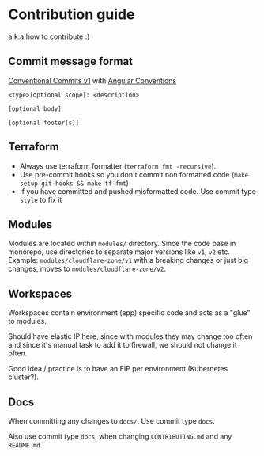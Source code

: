 # Contribution guide

a.k.a how to contribute :)

## Commit message format

[Conventional Commits v1](https://www.conventionalcommits.org/en/v1.0.0/#specification) with [Angular Conventions](https://github.com/angular/angular/blob/22b96b9/CONTRIBUTING.md#-commit-message-guidelines)


```
<type>[optional scope]: <description>

[optional body]

[optional footer(s)]
```

## Terraform

- Always use terraform formatter (`terraform fmt -recursive`).
- Use pre-commit hooks so you don't commit non formatted code (`make setup-git-hooks && make tf-fmt`)
- If you have committed and pushed misformatted code. Use commit type `style` to fix it

## Modules

Modules are located within `modules/` directory. Since the code base in monorepo, use directories to separate major versions like `v1`, `v2` etc. Example: `modules/cloudflare-zone/v1` with a breaking changes or just big changes, moves to `modules/cloudflare-zone/v2`.

## Workspaces

Workspaces contain environment (app) specific code and acts as a "glue" to modules.

Should have elastic IP here, since with modules they may change too often and since it's manual task to add it to firewall, we should not change it often.

Good idea / practice is to have an EIP per environment (Kubernetes cluster?).

## Docs

When committing any changes to `docs/`. Use commit type `docs`.

Also use commit type `docs`, when changing `CONTRIBUTING.md` and any `README.md`.
